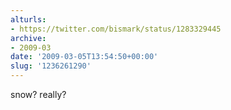 ```yaml
---
alturls:
- https://twitter.com/bismark/status/1283329445
archive:
- 2009-03
date: '2009-03-05T13:54:50+00:00'
slug: '1236261290'
---
```


snow? really?

